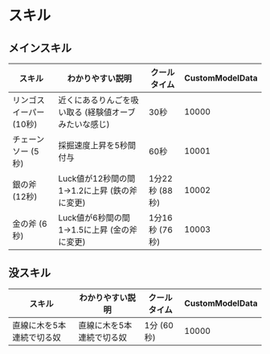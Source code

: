 # スキル

## メインスキル

| スキル | わかりやすい説明 | クールタイム | CustomModelData |
| ----- | ----- | ----- | ----- |
| リンゴスイーパー (10秒) | 近くにあるりんごを吸い取る (経験値オーブみたいな感じ) | 30秒 | 10000 |
| チェーンソー (5秒) | 採掘速度上昇を5秒間付与 | 60秒 | 10001 |
| 銀の斧 (12秒) | Luck値が12秒間の間1→1.2に上昇 (鉄の斧に変更) | 1分22秒 (88秒) | 10002 |
| 金の斧 (6秒) | Luck値が6秒間の間1→1.5に上昇 (金の斧に変更) | 1分16秒 (76秒) | 10003 |

## 没スキル

| スキル | わかりやすい説明 | クールタイム | CustomModelData |
| ----- | ----- | ----- | ----- |
| 直線に木を5本連続で切る奴 | 直線に木を5本連続で切る奴 | 1分 (60秒) | 10000 |
